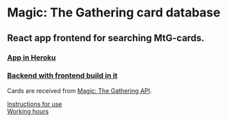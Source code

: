 # Magic: The Gathering card database

## React app frontend for searching MtG-cards.

### [App in Heroku](https://mtg-database.herokuapp.com/)
### [Backend with frontend build in it](https://github.com/villeverkkonen/mtg-database-backend)

Cards are received from [Magic: The Gathering API](https://docs.magicthegathering.io/).

[Instructions for use](documentation/instructions.md)
<br />
[Working hours](documentation/workinghours.md)